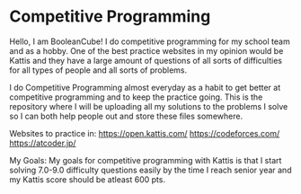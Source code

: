 # Competitive Programming
Hello, I am BooleanCube! I do competitive programming for my school team and as a hobby. One of the best practice websites in my opinion would be Kattis and they have a large amount of questions of all sorts of difficulties for all types of people and all sorts of problems.

I do Competitive Programming almost everyday as a habit to get better at competitive programming and to keep the practice going. This is the repository where I will be uploading all my solutions to the problems I solve so I can both help people out and store these files somewhere.

Websites to practice in:
https://open.kattis.com/
https://codeforces.com/
https://atcoder.jp/

My Goals: My goals for competitive programming with Kattis is that I start solving 7.0-9.0 difficulty questions easily by the time I reach senior year and my Kattis score should be atleast 600 pts.
